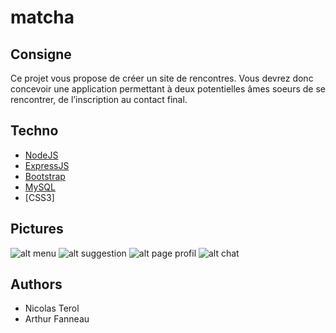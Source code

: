 # matcha

## Consigne
Ce projet vous propose de créer un site de rencontres.
Vous devrez donc concevoir une application permettant à deux
potentielles âmes soeurs de se rencontrer, de l’inscription au
contact final.

## Techno
* [NodeJS](https://nodejs.org/en/docs/)
* [ExpressJS](http://expressjs.com/)
* [Bootstrap](https://getbootstrap.com/docs/4.0/getting-started/introduction/)
* [MySQL](https://dev.mysql.com/doc/)
* [CSS3]

## Pictures
![alt menu](https://image.noelshack.com/fichiers/2018/10/3/1520432854-screen-shot-2018-03-07-at-3-18-18-pm.png)
![alt suggestion](https://image.noelshack.com/fichiers/2018/10/3/1520432854-screen-shot-2018-03-07-at-3-18-48-pm.png)
![alt page profil](https://image.noelshack.com/fichiers/2018/10/3/1520432854-screen-shot-2018-03-07-at-3-19-18-pm.png)
![alt chat](https://image.noelshack.com/fichiers/2018/10/3/1520432854-screen-shot-2018-03-07-at-3-23-26-pm.png)

## Authors
* Nicolas Terol
* Arthur Fanneau
